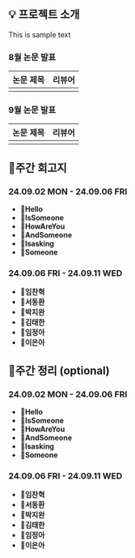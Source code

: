 ## 💡 프로젝트 소개

This is sample text

### 8월 논문 발표

| 논문 제목 | 리뷰어 |
| ----- | --- |
|       |     |

### 9월 논문 발표

| 논문 제목 | 리뷰어 |
| ----- | --- |
|       |     |

## 👋주간 회고지

### 24.09.02 MON - 24.09.06 FRI

- **📍Hello**
- **📍IsSomeone**
- **📍HowAreYou**
- **📍AndSomeone**
- **📍Isasking**
- **📍Someone**

### 24.09.06 FRI - 24.09.11 WED

- **📍임찬혁**
- **📍서동환**
- **📍박지완**
- **📍김태한**
- **📍임정아**
- **📍이은아**

## 📝주간 정리 (optional)

### 24.09.02 MON - 24.09.06 FRI

- **📍Hello**
- **📍IsSomeone**
- **📍HowAreYou**
- **📍AndSomeone**
- **📍Isasking**
- **📍Someone**
### 24.09.06 FRI - 24.09.11 WED

- **📍임찬혁**
- **📍서동환**
- **📍박지완**
- **📍김태한**
- **📍임정아**
- **📍이은아**

